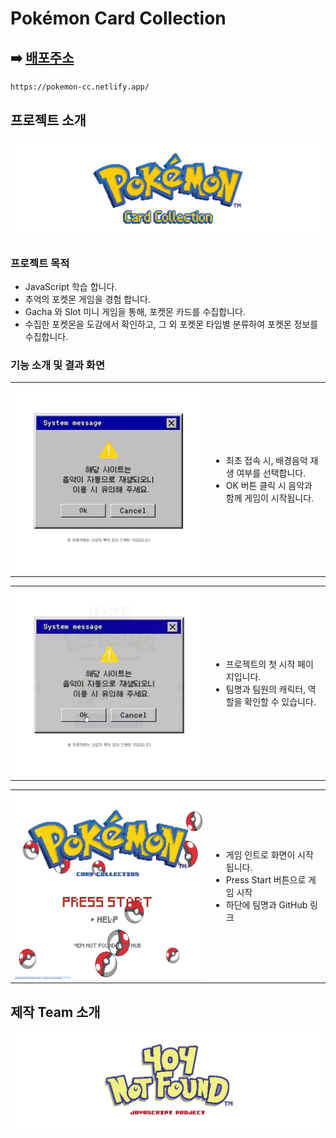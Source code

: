 # Pokémon Card Collection

## ➡️ [배포주소](https://pokemon-cc.netlify.app/)

```bash
https://pokemon-cc.netlify.app/
```

## 프로젝트 소개

![팀로고](/public/readme/gamelogo.png)

### 프로젝트 목적

- JavaScript 학습 합니다.
- 추억의 포켓몬 게임을 경험 합니다.
- Gacha 와 Slot 미니 게임을 통해, 포켓몬 카드를 수집합니다.
- 수집한 포켓몬을 도감에서 확인하고, 그 외 포켓몬 타입별 분류하여 포켓몬 정보를 수집합니다.

### 기능 소개 및 결과 화면

<table width = "100%">
  <tr>
    <td width="300" align="center" valign="middle">
      <img src="/public/readme/game1.jpg" width="300" /><br />
    </td>
    <td valign="middle">
      <ul>
        <li>최초 접속 시, 배경음악 재생 여부를 선택합니다.</li>
        <li>OK 버튼 클릭 시 음악과 함께 게임이 시작됩니다.</li>
      </ul>
    </td>
  </tr>
</table>
<table width = "100%">
  <tr>
    <td width="300" align="center" valign="middle">
      <img src="/public/readme/game2.webp" width="300" /><br />
    </td>
    <td valign="middle">
      <ul>
        <li>프로젝트의 첫 시작 페이지입니다.</li>
        <li>팀명과 팀원의 캐릭터, 역할을 확인할 수 있습니다.</li>
      </ul>
    </td>
  </tr>
</table>

<table width = "100%">
  <tr>
    <td width="300" align="center" valign="middle">
      <img src="/public/readme/game3.webp" width="300" /><br />
    </td>
    <td valign="middle">
      <ul>
        <li>게임 인트로 화면이 시작됩니다.</li>
        <li>Press Start 버튼으로 게임 시작</li>
        <li>하단에 팀명과 GitHub 링크</li>
      </ul>
    </td>
  </tr>
</table>

## 제작 Team 소개

![팀로고](/public/readme/teamlogo.png)
